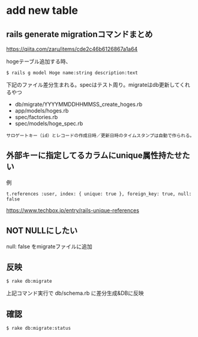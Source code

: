 # add new table

## rails generate migrationコマンドまとめ
https://qiita.com/zaru/items/cde2c46b6126867a1a64

hogeテーブル追加する時、
```
$ rails g model Hoge name:string description:text
```
下記のファイル差分生まれる。specはテスト周り。migrateはdb更新してくれるやつ
- db/migrate/YYYYMMDDHHMMSS_create_hoges.rb
- app/models/hoges.rb
- spec/factories.rb
- spec/models/hoge_spec.rb

```
サロゲートキー（id）とレコードの作成日時／更新日時のタイムスタンプは自動で作られる。
```

## 外部キーに指定してるカラムにunique属性持たせたい
例
```
t.references :user, index: { unique: true }, foreign_key: true, null: false
```
https://www.techbox.jp/entry/rails-unique-references

## NOT NULLにしたい
null: false をmigrateファイルに追加

## 反映
```
$ rake db:migrate
```
上記コマンド実行で db/schema.rb に差分生成&DBに反映

## 確認
```
$ rake db:migrate:status
```